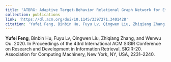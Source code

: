 ```yaml
---
title: "ATBRG: Adaptive Target-Behavior Relational Graph Network for Effective Recommendation"
collection: publications
link: 'https://dl.acm.org/doi/10.1145/3397271.3401428'
citation: 'Yufei Feng, Binbin Hu, Fuyu Lv, Qingwen Liu, Zhiqiang Zhang, and Wenwu Ou. 2020. ATBRG: Adaptive Target-Behavior Relational Graph Network for Effective Recommendation. In Proceedings of the 43rd International ACM SIGIR Conference on Research and Development in Information Retrieval, SIGIR-20. Association for Computing Machinery, New York, NY, USA, 2231–2240.'
---
```


<b>Yufei Feng</b>, Binbin Hu, Fuyu Lv, Qingwen Liu, Zhiqiang Zhang, and Wenwu Ou. 2020. 
In Proceedings of the 43rd International ACM SIGIR Conference on Research and Development in Information Retrieval, SIGIR-20. Association for Computing Machinery, New York, NY, USA, 2231–2240.